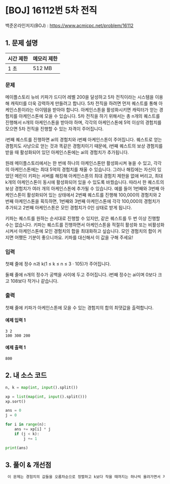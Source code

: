 # [BOJ] 16112번 5차 전직

백준온라인저지(BOJ) :  https://www.acmicpc.net/problem/16112



## 1. 문제 설명

| 시간 제한 | 메모리 제한 | 
| :-------- | :---------- |
| 1 초      | 512 MB      | 

### 문제

메이플스토리 뉴비 키파가 드디어 레벨 200을 달성하고 5차 전직이라는 시스템을 이용해 캐릭터를 더욱 강력하게 만들려고 합니다. 5차 전직을 하려면 먼저 퀘스트를 통해 아케인스톤이라는 아이템을 받아야 합니다. 아케인스톤을 활성화시키면 캐릭터가 얻는 경험치를 아케인스톤에 모을 수 있습니다. 5차 전직을 하기 위해서는 총 n개의 퀘스트를 진행해서 n개의 아케인스톤을 받아야 하며, 각각의 아케인스톤에 5억 이상의 경험치를 모으면 5차 전직을 진행할 수 있는 자격이 주어집니다.

i번째 퀘스트를 진행하면 ai의 경험치와 i번째 아케인스톤이 주어집니다. 퀘스트로 얻는 경험치도 사냥으로 얻는 것과 똑같은 경험치이기 때문에, i번째 퀘스트의 보상 경험치를 받을 때 활성화되어 있던 아케인스톤에는 ai의 경험치가 추가됩니다.

원래 메이플스토리에서는 한 번에 하나의 아케인스톤만 활성화시켜 놓을 수 있고, 각각의 아케인스톤에는 최대 5억의 경험치를 채울 수 있습니다. 그러나 해킹에는 자신이 있었던 메린이 키파는 서버를 해킹해 아케인스톤의 최대 경험치 제한을 없애 버리고, 최대 k개의 아케인스톤이 동시에 활성화되어 있을 수 있도록 바꿨습니다. 따라서 한 퀘스트의 보상 경험치가 여러 개의 아케인스톤에 추가될 수 있습니다. 예를 들어 1번째와 3번째 아케인스톤이 활성화되어 있는 상태에서 2번째 퀘스트를 진행해 100,000의 경험치와 2번째 아케인스톤을 획득하면, 1번째와 3번째 아케인스톤에 각각 100,000의 경험치가 추가되고 2번째 아케인스톤은 모인 경험치가 0인 상태로 받게 됩니다.

키파는 퀘스트를 원하는 순서대로 진행할 수 있지만, 같은 퀘스트를 두 번 이상 진행할 수는 없습니다. 키파는 퀘스트를 진행하면서 아케인스톤을 적절히 활성화 또는 비활성화시켜서 아케인스톤에 모인 경험치의 합을 최대화하고 싶습니다. 모인 경험치의 합이 커지면 어쨌든 기분이 좋으니까요. 키파를 대신해서 이 값을 구해 주세요!


### 입력

첫째 줄에 정수 n과 k(1 ≤ k ≤ n ≤ 3 · 105)가 주어집니다.

둘째 줄에 n개의 정수가 공백을 사이에 두고 주어집니다. i번째 정수는 ai이며 0보다 크고 108보다 작거나 같습니다.

### 출력

첫째 줄에 키파가 아케인스톤에 모을 수 있는 경험치의 합의 최댓값을 출력합니다.

#### 예제 입력 1

```
3 2
100 300 200
```

#### 예제 출력 1

```
800
```


## 2. 내 소스 코드

```python
n, k = map(int, input().split())

xp = list(map(int, input().split()))
xp.sort()

ans = 0
j = 0

for i in range(n):
    ans += xp[i] * j
    if (j < k):
        j += 1

print(ans)
```



## 3. 풀이 & 개선점

```python
 이 문제는 경험치의 값들을 오름차순으로 정렬하고 k보다 작을 때까지는 하나씩 올려가면서 계산하고 그 이후로는 j를 고정시켜 계산하면 된다.
```
